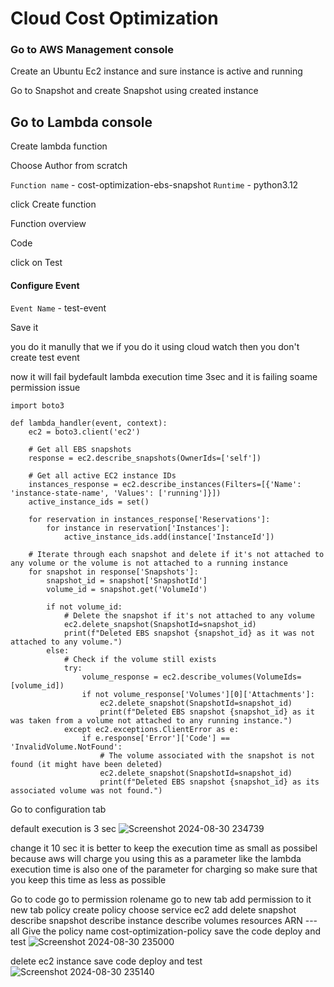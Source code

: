 # Cloud Cost Optimization

### Go to AWS Management console

Create an Ubuntu Ec2 instance and sure instance is active and running

Go to Snapshot and create Snapshot using created instance

## Go to Lambda console

Create lambda function

Choose Author from scratch

`Function name` - cost-optimization-ebs-snapshot
`Runtime` - python3.12

click Create function

Function overview 

Code

click on Test

#### Configure Event

`Event Name` - test-event

Save it

you do it manully that we if you do it using cloud watch then you don't create test event

now it will fail bydefault lambda execution time 3sec and it is failing soame permission issue
```
import boto3

def lambda_handler(event, context):
    ec2 = boto3.client('ec2')

    # Get all EBS snapshots
    response = ec2.describe_snapshots(OwnerIds=['self'])

    # Get all active EC2 instance IDs
    instances_response = ec2.describe_instances(Filters=[{'Name': 'instance-state-name', 'Values': ['running']}])
    active_instance_ids = set()

    for reservation in instances_response['Reservations']:
        for instance in reservation['Instances']:
            active_instance_ids.add(instance['InstanceId'])

    # Iterate through each snapshot and delete if it's not attached to any volume or the volume is not attached to a running instance
    for snapshot in response['Snapshots']:
        snapshot_id = snapshot['SnapshotId']
        volume_id = snapshot.get('VolumeId')

        if not volume_id:
            # Delete the snapshot if it's not attached to any volume
            ec2.delete_snapshot(SnapshotId=snapshot_id)
            print(f"Deleted EBS snapshot {snapshot_id} as it was not attached to any volume.")
        else:
            # Check if the volume still exists
            try:
                volume_response = ec2.describe_volumes(VolumeIds=[volume_id])
                if not volume_response['Volumes'][0]['Attachments']:
                    ec2.delete_snapshot(SnapshotId=snapshot_id)
                    print(f"Deleted EBS snapshot {snapshot_id} as it was taken from a volume not attached to any running instance.")
            except ec2.exceptions.ClientError as e:
                if e.response['Error']['Code'] == 'InvalidVolume.NotFound':
                    # The volume associated with the snapshot is not found (it might have been deleted)
                    ec2.delete_snapshot(SnapshotId=snapshot_id)
                    print(f"Deleted EBS snapshot {snapshot_id} as its associated volume was not found.")
```
Go to configuration tab

default execution is 3 sec
![Screenshot 2024-08-30 234739](https://github.com/user-attachments/assets/c68dbb9d-51b0-4e6c-bdcc-b507fb0e004d)


change it 10 sec
it is better to keep the execution time as small as possibel because aws will charge you using this as a parameter like the lambda execution time is also one of the parameter for charging so make sure that you keep this time as less as possible

Go to code 
go to permission 
rolename go to new tab
add permission to it
new tab
policy
create policy
choose service 
ec2
add
delete snapshot
describe snapshot
describe instance 
describe volumes
resources ARN --- all
Give the policy name
cost-optimization-policy
save the code deploy and test
![Screenshot 2024-08-30 235000](https://github.com/user-attachments/assets/79c7367b-955f-4aa6-8ded-7ce07d238feb)

delete ec2 instance
save code deploy and test
![Screenshot 2024-08-30 235140](https://github.com/user-attachments/assets/286bcc45-cf28-446d-b5e6-1dd9ea16436a)


